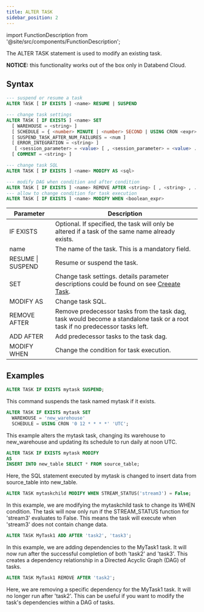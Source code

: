 ```yaml
---
title: ALTER TASK
sidebar_position: 2
---
```

import FunctionDescription from '@site/src/components/FunctionDescription';

<FunctionDescription description="Introduced or updated: v1.2.371"/>

The ALTER TASK statement is used to modify an existing task.

**NOTICE:** this functionality works out of the box only in Databend Cloud.

## Syntax

```sql
--- suspend or resume a task
ALTER TASK [ IF EXISTS ] <name> RESUME | SUSPEND

--- change task settings
ALTER TASK [ IF EXISTS ] <name> SET
  [ WAREHOUSE = <string> ]
  [ SCHEDULE = { <number> MINUTE | <number> SECOND | USING CRON <expr> <time_zone> } ]
  [ SUSPEND_TASK_AFTER_NUM_FAILURES = <num ]
  [ ERROR_INTEGRATION = <string> ]
   [ <session_parameter> = <value> [ , <session_parameter> = <value> ... ] ]
  [ COMMENT = <string> ]

--- change task SQL
ALTER TASK [ IF EXISTS ] <name> MODIFY AS <sql>

--- modify DAG when condition and after condition
ALTER TASK [ IF EXISTS ] <name> REMOVE AFTER <string> [ , <string> , ... ] | ADD AFTER <string> [ , <string> , ... ]
--- allow to change condition for task execution
ALTER TASK [ IF EXISTS ] <name> MODIFY WHEN <boolean_expr>
```

| Parameter                        | Description                                                                                        |
|----------------------------------|------------------------------------------------------------------------------------------------------|
| IF EXISTS                        | Optional. If specified, the task will only be altered if a task of the same name already exists. |
| name                             | The name of the task. This is a mandatory field.                                                       |
| RESUME \| SUSPEND                | Resume or suspend the task.                                                                          |
| SET                              | Change task settings. details parameter descriptions could be found on see [Creeate Task](01-ddl-create_task.md).                                                                               |
| MODIFY AS                        | Change task SQL.                                                                                     |
| REMOVE AFTER |  Remove predecessor tasks from the task dag, task would become a standalone task or a root task if no predecessor tasks left. |
| ADD AFTER | Add predecessor tasks to the task dag. |
| MODIFY WHEN | Change the condition for task execution. |

## Examples

```sql
ALTER TASK IF EXISTS mytask SUSPEND;
```
This command suspends the task named mytask if it exists.

```sql
ALTER TASK IF EXISTS mytask SET
  WAREHOUSE = 'new_warehouse'
  SCHEDULE = USING CRON '0 12 * * * *' 'UTC';
```
This example alters the mytask task, changing its warehouse to new_warehouse and updating its schedule to run daily at noon UTC.

```sql
ALTER TASK IF EXISTS mytask MODIFY 
AS
INSERT INTO new_table SELECT * FROM source_table;
```
Here, the SQL statement executed by mytask is changed to insert data from source_table into new_table.

```sql
ALTER TASK mytaskchild MODIFY WHEN STREAM_STATUS('stream3') = False;
```
In this example, we are modifying the mytaskchild task to change its WHEN condition. The task will now only run if the STREAM_STATUS function for 'stream3' evaluates to False. This means the task will execute when 'stream3' does not contain change data.

```sql
ALTER TASK MyTask1 ADD AFTER 'task2', 'task3';
```
In this example, we are adding dependencies to the MyTask1 task. It will now run after the successful completion of both 'task2' and 'task3'. This creates a dependency relationship in a Directed Acyclic Graph (DAG) of tasks.

```sql
ALTER TASK MyTask1 REMOVE AFTER 'task2';
```
Here, we are removing a specific dependency for the MyTask1 task. It will no longer run after 'task2'. This can be useful if you want to modify the task's dependencies within a DAG of tasks.


